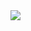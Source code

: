 <img src="https://github-readme-stats.vercel.app/api?username=marcelnoehre&count_private=true&include_all_commits=true&show_icons=true&theme=radical">
